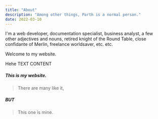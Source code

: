 ```yaml
---
title: "About"
description: "Among other things, Parth is a normal person."
date: 2022-03-10
---
```

I'm a web developer, documentation specialist, business analyst, a few other adjectives and nouns, retired knight of the Round Table, close confidante of Merlin, freelance worldsaver, etc. etc.

Welcome to my website.

Hehe TEXT CONTENT

##### This is my website.
> There are many like it,
##### BUT
> This one is mine.

